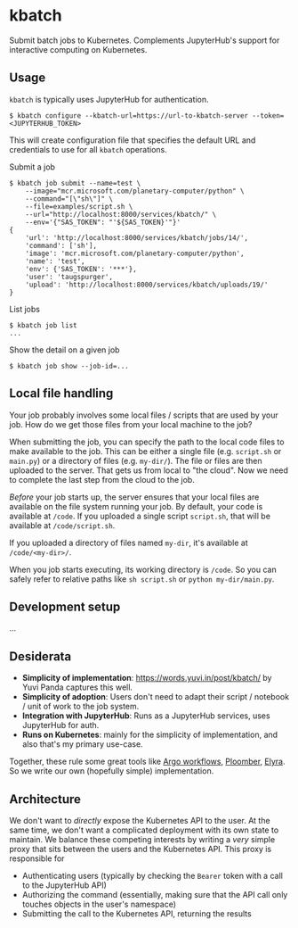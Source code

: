 # kbatch

Submit batch jobs to Kubernetes. Complements JupyterHub's support for interactive computing on Kubernetes.

## Usage

`kbatch` is typically uses JupyterHub for authentication.

```
$ kbatch configure --kbatch-url=https://url-to-kbatch-server --token=<JUPYTERHUB_TOKEN>
```

This will create configuration file that specifies the default URL and credentials to use for all `kbatch` operations.

Submit a job

```console
$ kbatch job submit --name=test \
    --image="mcr.microsoft.com/planetary-computer/python" \
    --command="[\"sh\"]" \
    --file=examples/script.sh \
    --url="http://localhost:8000/services/kbatch/" \
    --env='{"SAS_TOKEN": "'${SAS_TOKEN}'"}'
{
    'url': 'http://localhost:8000/services/kbatch/jobs/14/',
    'command': ['sh'],
    'image': 'mcr.microsoft.com/planetary-computer/python',
    'name': 'test',
    'env': {'SAS_TOKEN': '***'},
    'user': 'taugspurger',
    'upload': 'http://localhost:8000/services/kbatch/uploads/19/'
}
```

List jobs

```
$ kbatch job list
...
```

Show the detail on a given job

```
$ kbatch job show --job-id=...
```

## Local file handling

Your job probably involves some local files / scripts that are used by your job. How do we get those files from your local machine to the job?

When submitting the job, you can specify the path to the local code files to make available to the job. This can be either a single file (e.g. `script.sh` or `main.py`) or a directory of files (e.g. `my-dir/`). The file or files are then uploaded to the server. That gets us from local to "the cloud". Now we need to complete the last step from the cloud to the job.

*Before* your job starts up, the server ensures that your local files are available on the file system running your job. By default, your code is available at `/code`. If you uploaded a single script `script.sh`, that will be available at `/code/script.sh`.

If you uploaded a directory of files named `my-dir`, it's available at `/code/<my-dir>/`.

When you job starts executing, its working directory is `/code`. So you can safely refer to relative paths like `sh script.sh` or `python my-dir/main.py`.

## Development setup

...

## Desiderata

- **Simplicity of implementation**: https://words.yuvi.in/post/kbatch/ by Yuvi Panda captures this well.
- **Simplicity of adoption**: Users don't need to adapt their script / notebook / unit of work to the job system.
- **Integration with JupyterHub**: Runs as a JupyterHub services, uses JupyterHub for auth.
- **Runs on Kubernetes**: mainly for the simplicity of implementation, and also that's my primary use-case.

Together, these rule some great tools like [Argo workflows](https://argoproj.github.io/workflows), [Ploomber](https://github.com/ploomber/ploomber), [Elyra](https://github.com/elyra-ai/elyra). So we write our own (hopefully simple) implementation.

## Architecture

We don't want to *directly* expose the Kubernetes API to the user. At the same time, we don't want a complicated deployment with its own state to maintain. We balance these competing interests by writing a *very* simple proxy that sits between the users and the Kubernetes API. This proxy is responsible for

- Authenticating users (typically by checking the `Bearer` token with a call to the JupyterHub API)
- Authorizing the command (essentially, making sure that the API call only touches objects in the user's namespace)
- Submitting the call to the Kubernetes API, returning the results

